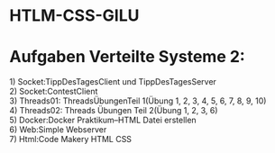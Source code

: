 # HTLM-CSS-GILU

<h1> Aufgaben Verteilte Systeme 2:</h1>
1) Socket:TippDesTagesClient und TippDesTagesServer<br>
2) Socket:ContestClient<br>
3) Threads01: ThreadsÜbungenTeil 1(Übung 1, 2, 3, 4, 5, 6, 7, 8, 9, 10)<br>
4) Threads02: Threads Übungen Teil 2(Übung 1, 2, 3, 6)<br>
5) Docker:Docker Praktikum–HTML Datei erstellen <br>
6) Web:Simple Webserver<br>
7) Html:Code Makery HTML CSS<br>
